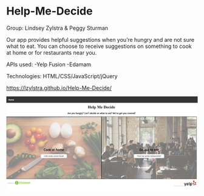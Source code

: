 # Help-Me-Decide

Group: Lindsey Zylstra & Peggy Sturman

Our app provides helpful suggestions when you’re hungry and are not sure what to eat.  You can choose to receive suggestions on something to cook at home or for restaurants near you.

APIs used:
-Yelp Fusion
-Edamam

Technologies: HTML/CSS/JavaScript/jQuery

https://lzylstra.github.io/Help-Me-Decide/


![alt text](https://raw.githubusercontent.com/lzylstra/help-me-decide/master/images/helpmedecide_home.jpg)